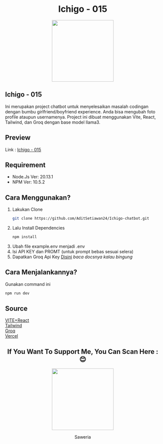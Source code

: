 <h1 align="center">Ichigo - 015</h1>
<div align="center">
  <img height="200" src="https://i.giphy.com/media/v1.Y2lkPTc5MGI3NjExcHdhM2MwcWlyODczeG42MmFjeXM2aHFwaWFvc3RhYnk4Nm56bHplaSZlcD12MV9pbnRlcm5hbF9naWZfYnlfaWQmY3Q9Zw/NE7apWL5vatkPY7f0z/giphy.gif" />
</div>

##
<h2>Ichigo - 015</h2> 
Ini merupakan project chatbot untuk menyelesaikan masalah codingan dengan bumbu girlfriend/boyfriend experience. Anda bisa mengubah foto profile ataupun usernamenya. Project ini dibuat menggunakan Vite, React, Tailwind, dan Groq dengan base model llama3.

## Preview
Link : [Ichigo - 015](https://ichigo-chatbot.vercel.app/)

## Requirement
- Node.Js Ver: 20.13.1
- NPM Ver: 10.5.2

## Cara Menggunakan?
1. Lakukan Clone
   ```sh
   git clone https://github.com/AditSetiawan24/Ichigo-chatbot.git
   ```
2. Lalu Install Dependencies
   ```sh
   npm install
   ```
3. Ubah file example.env menjadi .env
4. Isi API KEY dan PROMT (untuk prompt bebas sesuai selera)
5. Dapatkan Groq Api Key [Disini](https://console.groq.com/keys) _baca docsnya kalau bingung_
   
## Cara Menjalankannya?
Gunakan command ini 
```sh
npm run dev
```

## Source
[VITE+React](https://v4.vite.dev/guide/)
</br>
[Tailwind](https://tailwindcss.com/docs/guides/vite)
</br>
[Groq](https://console.groq.com/docs/quickstart)
</br>
[Vercel](https://vercel.com/docs)

<h2 align="center">If You Want To Support Me, You Can Scan Here : 😊</h2>
<div align="center">
  <img height="200" src="https://i.ibb.co.com/5jLWPTH/Untitled-1-1.png"/>
  <p align="center"> Saweria </p>
</div>
